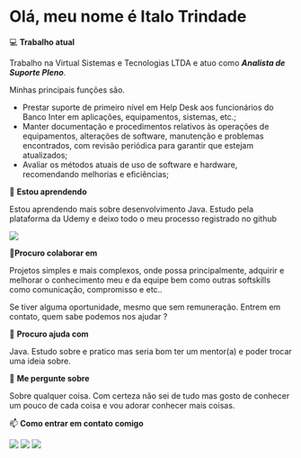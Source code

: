 Olá, meu nome é Italo Trindade
===============



💻 **Trabalho atual**
	
Trabalho na Virtual Sistemas e Tecnologias LTDA e atuo como ***Analista de Suporte Pleno***.
	
Minhas principais funções são.
* 	Prestar suporte de primeiro nível em Help Desk aos funcionários do Banco Inter em aplicações, equipamentos, sistemas, etc.;
* 	Manter documentação e procedimentos relativos às operações de equipamentos, alterações de software, manutenção e problemas encontrados, com revisão periódica para garantir que estejam atualizados;
* Avaliar os métodos atuais de uso de software e hardware, recomendando melhorias e eficiências;

	
  
🧠 **Estou aprendendo**
	
Estou aprendendo mais sobre desenvolvimento Java.
Estudo pela plataforma da Udemy e deixo todo o meu processo registrado no github

<a href = "https://github.com/Italojztrindade"><img src="https://img.shields.io/badge/Github-%20Link-orange" target="_blank"></a>

👯‍**Procuro colaborar em**

Projetos simples e mais complexos, onde possa principalmente, adquirir e melhorar o conhecimento meu e da equipe bem como outras softskills como comunicação, compromisso e etc..

Se tiver alguma oportunidade, mesmo que sem remuneração. Entrem em contato, quem sabe podemos nos ajudar ?


🤔 **Procuro ajuda com**
	
Java. Estudo sobre e pratico mas seria bom ter um mentor(a) e poder trocar uma ideia sobre.

💬 **Me pergunte sobre**
	
 Sobre qualquer coisa. Com certeza não sei de tudo mas gosto de conhecer um pouco de cada coisa e vou adorar conhecer mais coisas.
  

📫 **Como entrar em contato comigo**
      <div>
      <a href = "mailto:italojztrindade@gmail.com"><img src="https://img.shields.io/badge/Gmail-%20Link-lightgrey" target="_blank"></a>
        <a href="https://www.linkedin.com/in/italotrindade/" target="_blank"><img src="https://img.shields.io/badge/Linkedin-%20Link-blue" target="_blank"></a> 
        <a href="https://www.instagram.com/italozarantonelo" target="_blank"><img src="https://img.shields.io/badge/Instagram-%20Link-brightgreen" target="_blank"></a>
      </div>


